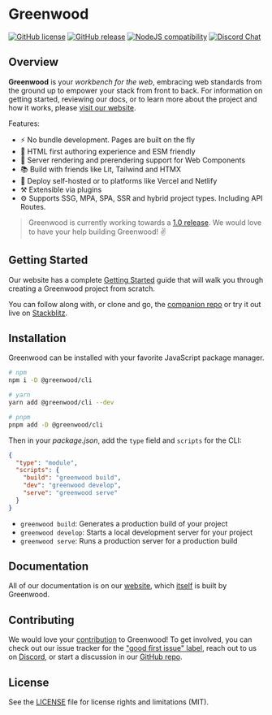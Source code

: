 # Greenwood

[![GitHub license](https://img.shields.io/badge/license-MIT-blue.svg)](https://raw.githubusercontent.com/ProjectEvergreen/greenwood/master/LICENSE.md)
[![GitHub release](https://img.shields.io/github/tag/ProjectEvergreen/greenwood.svg)](https://github.com/ProjectEvergreen/greenwood/tags)
[![NodeJS compatibility](https://img.shields.io/node/v/@greenwood/cli.svg)](https://nodejs.org/en/about/previous-releases)
[![Discord Chat](https://img.shields.io/badge/chat-discord-blue?style=flat&logo=discord)](https://www.greenwoodjs.dev/discord/)

## Overview

**Greenwood** is your _workbench for the web_, embracing web standards from the ground up to empower your stack from front to back.  For information on getting started, reviewing our docs, or to learn more about the project and how it works, please [visit our website](https://www.greenwoodjs.dev/).

Features:
- ⚡ No bundle development. Pages are built on the fly
- 📝 HTML first authoring experience and ESM friendly
- 📖 Server rendering and prerendering support for Web Components
- 📚 Build with friends like Lit, Tailwind and HTMX
- 🎁 Deploy self-hosted or to platforms like Vercel and Netlify
- ⚒️ Extensible via plugins
- ⚙️ Supports SSG, MPA, SPA, SSR and hybrid project types.  Including API Routes.

> Greenwood is currently working towards a [1.0 release](https://github.com/ProjectEvergreen/greenwood/milestone/3). We would love to have your help building Greenwood! ✌️

## Getting Started

Our website has a complete [Getting Started](http://www.greenwoodjs.dev/guides/getting-started/) guide that will walk you through creating a Greenwood project from scratch.

You can follow along with, or clone and go, the [companion repo](https://github.com/ProjectEvergreen/greenwood-getting-started) or try it out live on [Stackblitz](https://stackblitz.com/github/projectevergreen/greenwood-getting-started).

## Installation

Greenwood can be installed with your favorite JavaScript package manager.

```bash
# npm
npm i -D @greenwood/cli

# yarn
yarn add @greenwood/cli --dev

# pnpm
pnpm add -D @greenwood/cli
```

Then in your _package.json_, add the `type` field and `scripts` for the CLI:
```json
{
  "type": "module",
  "scripts": {
    "build": "greenwood build",
    "dev": "greenwood develop",
    "serve": "greenwood serve"
  }
}
```

- `greenwood build`: Generates a production build of your project
- `greenwood develop`: Starts a local development server for your project
- `greenwood serve`: Runs a production server for a production build

## Documentation

All of our documentation is on our [website](https://www.greenwoodjs.dev/), which [itself](https://github.com/ProjectEvergreen/www.greenwoodjs.dev) is built by Greenwood.

## Contributing

We would love your [contribution](.github/CONTRIBUTING.md) to Greenwood!  To get involved, you can check out our issue tracker for the ["good first issue" label](https://github.com/ProjectEvergreen/greenwood/issues?q=is%3Aopen+is%3Aissue+label%3A%22good+first+issue%22), reach out to us on [Discord](https://discord.gg/bsy9jvWh), or start a discussion in our [GitHub repo](https://github.com/ProjectEvergreen/www.greenwoodjs.dev).

## License

See the [LICENSE](LICENSE.md) file for license rights and limitations (MIT).
